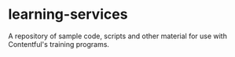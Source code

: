 # learning-services
A repository of sample code, scripts and other material for use with Contentful's training programs.
